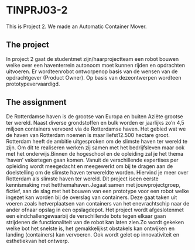 # TINPRJ03-2
This is Project 2. We made an Automatic Container Mover.

## The project
In project 2 gaat de studentmet zijn/haarprojectteam een robot bouwen welke over een haventerrein autonoom moet kunnen rijden en opdrachten uitvoeren. Er wordteenrobot ontworpenop basis van de wensen van de opdrachtgever (Product Owner). Op basis van dezeontwerpen wordteen prototypevervaardigd.

## The assignment
De Rotterdamse haven is de grootse van Europa en buiten Aziëte grootse ter wereld. Naast diverse grondstoffen en bulk worden er jaarlijks zo’n 4,5 miljoen containers vervoerd via de Rotterdamse haven. Het gebied wat we de haven van Rotterdam noemen is maar liefst12.500 hectare groot. Rotterdam heeft de ambitie uitgesproken om de slimste haven ter wereld te zijn. Om dit te realiseren werken zij samen met het bedrijfsleven maar ook met het onderwijs.Binnen de hogeschool en de opleiding zal je het thema ‘haven’ vakertegen gaan komen. Vanuit de verschillende expertises per opleiding wordt meegedacht en meegewerkt om bij te dragen aan de doelstelling om de slimste haven terwereldte worden. Hiervind je meer over Rotterdam als slimste haven ter wereld. Dit project iseen eerste kennismaking met hetthemahaven.Jegaat samen met jouwprojectgroep, fictief, aan de slag met het bouwen van een prototype voor een robot welke ingezet kan worden bij de overslag van containers. Deze gaat taken uit voeren zoals hetverplaatsen van containers van het enevrachtschip naar de ander ofnaar opslag in een opslagdepot. Het project wordt afgeslotenmet een eindchallengewaarbij de verschillende bots tegen elkaar gaan strijdenen de functionaliteit van de robot kan laten zien.Zo wordt gekeken welke bot het snelste is, het gemakkelijkst obstakels kan ontwijken en landing (containers) kan vervoeren. Ook wordt gelet op innovativiteit en esthetiekvan het ontwerp. 
